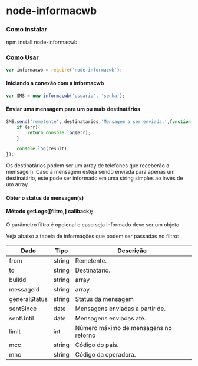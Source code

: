 # node-informacwb

### Como instalar

npm install node-informacwb

### Como Usar

```javascript
var informacwb = require('node-informacwb');
```

#### Iniciando a conexão com a informacwb

```javascript
var SMS = new informacwb('usuario', 'senha');
```

#### Enviar uma mensagem para um ou mais destinatários

```javascript
SMS.send('remetente', destinatarios,'Mensagem a ser enviada.',function(err,result){
    if (err){
        return console.log(err);
    }

    console.log(result);
});
```

Os destinatários podem ser um array de telefones que receberão a mensagem.
Caso a mensagem esteja sendo enviada para apenas um destinatário, este pode
ser informado em uma string simples ao invés de um array.

#### Obter o status de mensagen(s)
 
#### Método getLogs([filtro,] callback);

O parãmetro filtro é opcional e caso seja informado deve ser um objeto.

Veja abaixo a tabela de informações que podem ser passadas no filtro:

Dado | Tipo | Descrição
---- | ---- | ---------
from | string | Remetente.
to | string | Destinatário.
bulkId | string|array | O(s) bulkId que identifica(m) um ou mais grupo(s) de mensagens.
messageId | string|array | Um ou mais ids de mensagens.
generalStatus | string | Status da mensagem
sentSince | date | Mensagens enviadas a partir de.
sentUntil | date | Mensagens enviadas até.
limit | int | Número máximo de mensagens no retorno
mcc | string | Código do país.
mnc | string | Código da operadora.